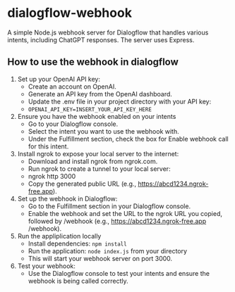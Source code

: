 # dialogflow-webhook
A simple Node.js webhook server for Dialogflow that handles various intents, including ChatGPT responses. The server uses Express.

## How to use the webhook in dialogflow
1. Set up your OpenAI API key:  
    - Create an account on OpenAI.
    - Generate an API key from the OpenAI dashboard.
    - Update the .env file in your project directory with your API key:
    - `OPENAI_API_KEY=INSERT_YOUR_API_KEY_HERE`
1. Ensure you have the webhook enabled on your intents
    - Go to your Dialogflow console.
    - Select the intent you want to use the webhook with.
    - Under the Fulfillment section, check the box for Enable webhook call for this intent.
2. Install ngrok to expose your local server to the internet:  
    - Download and install ngrok from ngrok.com.
    - Run ngrok to create a tunnel to your local server:
    - ngrok http 3000
    - Copy the generated public URL (e.g., https://abcd1234.ngrok-free.app).
4. Set up the webhook in Dialogflow:  
    - Go to the Fulfillment section in your Dialogflow console.
    - Enable the webhook and set the URL to the ngrok URL you copied, followed by /webhook (e.g., https://abcd1234.ngrok-free.app /webhook).
5. Run the appliplication locally
    - Install dependencies: `npm install`
    - Run the application: `node index.js` from your directory
    - This will start your webhook server on port 3000.
6. Test your webhook:  
    - Use the Dialogflow console to test your intents and ensure the webhook is being called correctly.
